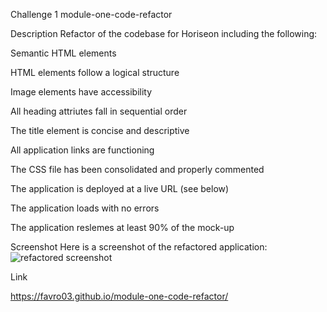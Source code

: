 Challenge 1 module-one-code-refactor

Description
Refactor of the codebase for Horiseon including the following:

Semantic HTML elements

HTML elements follow a logical structure

Image elements have accessibility

All heading attriutes fall in sequential order

The title element is concise and descriptive

All application links are functioning

The CSS file has been consolidated and properly commented

The application is deployed at a live URL (see below)

The application loads with no errors

The application reslemes at least 90% of the mock-up

Screenshot
Here is a screenshot of the refactored application:
![refactored screenshot](.favro03.github.io_module-one-code-refactor.png)

Link

https://favro03.github.io/module-one-code-refactor/